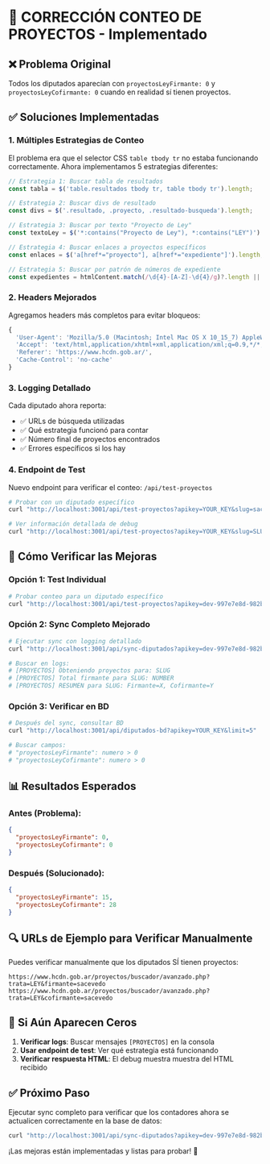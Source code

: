 # 🔧 CORRECCIÓN CONTEO DE PROYECTOS - Implementado

## ❌ Problema Original
Todos los diputados aparecían con `proyectosLeyFirmante: 0` y `proyectosLeyCofirmante: 0` cuando en realidad sí tienen proyectos.

## ✅ Soluciones Implementadas

### **1. Múltiples Estrategias de Conteo**
El problema era que el selector CSS `table tbody tr` no estaba funcionando correctamente. Ahora implementamos 5 estrategias diferentes:

```javascript
// Estrategia 1: Buscar tabla de resultados
const tabla = $('table.resultados tbody tr, table tbody tr').length;

// Estrategia 2: Buscar divs de resultado
const divs = $('.resultado, .proyecto, .resultado-busqueda').length;

// Estrategia 3: Buscar por texto "Proyecto de Ley"
const textoLey = $('*:contains("Proyecto de Ley"), *:contains("LEY")').length;

// Estrategia 4: Buscar enlaces a proyectos específicos
const enlaces = $('a[href*="proyecto"], a[href*="expediente"]').length;

// Estrategia 5: Buscar por patrón de números de expediente
const expedientes = htmlContent.match(/\d{4}-[A-Z]-\d{4}/g)?.length || 0;
```

### **2. Headers Mejorados**
Agregamos headers más completos para evitar bloqueos:

```javascript
{
  'User-Agent': 'Mozilla/5.0 (Macintosh; Intel Mac OS X 10_15_7) AppleWebKit/537.36...',
  'Accept': 'text/html,application/xhtml+xml,application/xml;q=0.9,*/*;q=0.8',
  'Referer': 'https://www.hcdn.gob.ar/',
  'Cache-Control': 'no-cache'
}
```

### **3. Logging Detallado**
Cada diputado ahora reporta:
- ✅ URLs de búsqueda utilizadas
- ✅ Qué estrategia funcionó para contar
- ✅ Número final de proyectos encontrados
- ✅ Errores específicos si los hay

### **4. Endpoint de Test**
Nuevo endpoint para verificar el conteo: `/api/test-proyectos`

```bash
# Probar con un diputado específico
curl "http://localhost:3001/api/test-proyectos?apikey=YOUR_KEY&slug=sacevedo"

# Ver información detallada de debug
curl "http://localhost:3001/api/test-proyectos?apikey=YOUR_KEY&slug=SLUG_DIPUTADO"
```

## 🧪 Cómo Verificar las Mejoras

### **Opción 1: Test Individual**
```bash
# Probar conteo para un diputado específico
curl "http://localhost:3001/api/test-proyectos?apikey=dev-997e7e8d-982bd538-63c9431c&slug=sacevedo"
```

### **Opción 2: Sync Completo Mejorado**
```bash
# Ejecutar sync con logging detallado
curl "http://localhost:3001/api/sync-diputados?apikey=dev-997e7e8d-982bd538-63c9431c"

# Buscar en logs:
# [PROYECTOS] Obteniendo proyectos para: SLUG
# [PROYECTOS] Total firmante para SLUG: NUMBER
# [PROYECTOS] RESUMEN para SLUG: Firmante=X, Cofirmante=Y
```

### **Opción 3: Verificar en BD**
```bash
# Después del sync, consultar BD
curl "http://localhost:3001/api/diputados-bd?apikey=YOUR_KEY&limit=5"

# Buscar campos:
# "proyectosLeyFirmante": numero > 0
# "proyectosLeyCofirmante": numero > 0
```

## 📊 Resultados Esperados

### **Antes (Problema):**
```json
{
  "proyectosLeyFirmante": 0,
  "proyectosLeyCofirmante": 0
}
```

### **Después (Solucionado):**
```json
{
  "proyectosLeyFirmante": 15,
  "proyectosLeyCofirmante": 28
}
```

## 🔍 URLs de Ejemplo para Verificar Manualmente

Puedes verificar manualmente que los diputados SÍ tienen proyectos:

```
https://www.hcdn.gob.ar/proyectos/buscador/avanzado.php?trata=LEY&firmante=sacevedo
https://www.hcdn.gob.ar/proyectos/buscador/avanzado.php?trata=LEY&cofirmante=sacevedo
```

## 🚨 Si Aún Aparecen Ceros

1. **Verificar logs**: Buscar mensajes `[PROYECTOS]` en la consola
2. **Usar endpoint de test**: Ver qué estrategia está funcionando
3. **Verificar respuesta HTML**: El debug muestra muestra del HTML recibido

## ✅ Próximo Paso

Ejecutar sync completo para verificar que los contadores ahora se actualicen correctamente en la base de datos:

```bash
curl "http://localhost:3001/api/sync-diputados?apikey=dev-997e7e8d-982bd538-63c9431c"
```

¡Las mejoras están implementadas y listas para probar! 🚀
